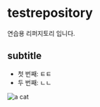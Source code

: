 # testrepository
연습용 리퍼지토리 입니다.

## subtitle

  - 첫 번째: ㅌㅌ
  - 두 번째: ㄴㄴ

![a cat](http://icons.iconarchive.com/icons/google/noto-emoji-animals-nature/256/22221-cat-icon.png)








